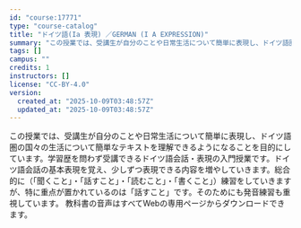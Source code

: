 ```yaml
---
id: "course:17771"
type: "course-catalog"
title: "ドイツ語(Ia 表現) ／GERMAN (I A EXPRESSION)"
summary: "この授業では、受講生が自分のことや日常生活について簡単に表現し、ドイツ語圏の国々の生活について簡単なテキストを理解できるようになることを目的にしています。学習歴を問わず受講できるドイツ語会話・表現の入門授業です。ドイツ語会話の基本表現を覚え…"
tags: []
campus: ""
credits: 1
instructors: []
license: "CC-BY-4.0"
version:
  created_at: "2025-10-09T03:48:57Z"
  updated_at: "2025-10-09T03:48:57Z"
---
```

この授業では、受講生が自分のことや日常生活について簡単に表現し、ドイツ語圏の国々の生活について簡単なテキストを理解できるようになることを目的にしています。学習歴を問わず受講できるドイツ語会話・表現の入門授業です。ドイツ語会話の基本表現を覚え、少しずつ表現できる内容を増やしていきます。総合的に（「聞くこと」・「話すこと」・「読むこと」・「書くこと」）練習をしていきますが、特に重点が置かれているのは「話すこと」です。そのためにも発音練習も重視しています。 教科書の音声はすべてWebの専用ページからダウンロードできます。
